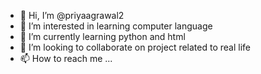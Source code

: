 - 👋 Hi, I’m @priyaagrawal2
- 👀 I’m interested in learning computer language
- 🌱 I’m currently learning python and html
- 💞️ I’m looking to collaborate on project related to real life
- 📫 How to reach me ...

<!---
priyaagrawal2/priyaagrawal2 is a ✨ special ✨ repository because its `README.md` (this file) appears on your GitHub profile.
You can click the Preview link to take a look at your changes.
--->
